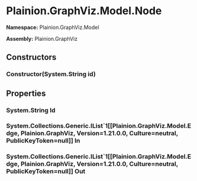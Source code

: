
# Plainion.GraphViz.Model.Node

**Namespace:** Plainion.GraphViz.Model

**Assembly:** Plainion.GraphViz


## Constructors

### Constructor(System.String id)


## Properties

### System.String Id

### System.Collections.Generic.IList`1[[Plainion.GraphViz.Model.Edge, Plainion.GraphViz, Version=1.21.0.0, Culture=neutral, PublicKeyToken=null]] In

### System.Collections.Generic.IList`1[[Plainion.GraphViz.Model.Edge, Plainion.GraphViz, Version=1.21.0.0, Culture=neutral, PublicKeyToken=null]] Out
